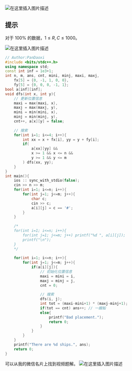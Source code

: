 ![在这里插入图片描述](https://pic.2ge.org/cdn/?url=https://img-blog.csdnimg.cn/a16f9fa874d540e4b20c05adeee7125c.png)


## 提示

对于 $100\%$ 的数据，$1 \le R,C \le 1000$。

![在这里插入图片描述](https://pic.2ge.org/cdn/?url=https://img-blog.csdnimg.cn/94bb11ac51bf4a16b8639c22f9e6edf7.png)

```cpp
// Author:PanDaoxi
#include <bits/stdc++.h>
using namespace std;
const int inf = 1e3+1;
int n, m, ans, cnt, mini, minj, maxi, maxj,
	fx[5] = {0, -1, 1, 0, 0},
	fy[5] = {0, 0, 0, -1, 1};
bool a[inf][inf];
void dfs(int x, int y){
	// 更新位置信息
	maxi = max(maxi, x),
	maxj = max(maxj, y),
	mini = min(mini, x),
	minj = min(minj, y),
	cnt++, a[x][y] = false;
	
	// 搜索
	for(int i=1; i<=4; i++){
		int xx = x + fx[i], yy = y + fy[i];
		if(
			a[xx][yy] &&
			x >= 1 && x <= n &&
			y >= 1 && y <= m
		) dfs(xx, yy);
	}
}
int main(){
	ios :: sync_with_stdio(false);
	cin >> n >> m;
	for(int i=1; i<=n; i++){
		for(int j=1; j<=m; j++){
			char c;
			cin >> c;
			a[i][j] = c == '#';
		}
	}
	
	/*
	for(int i=1; i<=n; i++){
		for(int j=1; j<=m; j++) printf("%d ", a[i][j]);
		printf("\n");
	}
	*/
	
	for(int i=1; i<=n; i++){
		for(int j=1; j<=m; j++){
			if(a[i][j]){
				// 初始化位置信息
				maxi = mini = i,
				maxj = minj = j,
				cnt = 0;
				
				// 搜索
				dfs(i, j);
				int tot = (maxi-mini+1) * (maxj-minj+1);
				if(tot == cnt) ans++; // 一艘船
				else{
					printf("Bad placement.");
					return 0;
				}
			}
		}
	}
	printf("There are %d ships.", ans);
	return 0;
}
```


可以从我的微信名片上找到视频题解。
![在这里插入图片描述](https://pic.2ge.org/cdn/?url=https://img-blog.csdnimg.cn/3ed64a1ea0734150ac8454c1a0a067b6.png)

